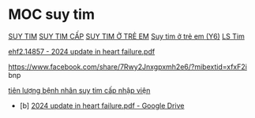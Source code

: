 # MOC suy tim

[SUY TIM](../The%20TRIO/000%20Zettlekasten/UMP/BM%20N%E1%BB%98I/TIM%20M%E1%BA%A0CH/SUY%20TIM.md)
[SUY TIM CẤP](SUY%20TIM%20C%E1%BA%A4P.md)
[SUY TIM Ở TRẺ EM](../The%20TRIO/000%20Zettlekasten/UMP/BM%20NHI/BM%20NHI%20-%20Tot%20nghiep/TIM%20M%E1%BA%A0CH/SUY%20TIM%20%E1%BB%9E%20TR%E1%BA%BA%20EM.md)
[Suy tim ở trẻ em (Y6)](../The%20TRIO/000%20Zettlekasten/UMP/BM%20NHI/Y6/TIM%20M%E1%BA%A0CH/Suy%20tim%20%E1%BB%9F%20tr%E1%BA%BB%20em%20(Y6).md)
[LS Tim](../The%20TRIO/000%20Zettlekasten/UMP/BM%20NHI/Y6/TIM%20M%E1%BA%A0CH/LS%20Tim.md)


[ehf2.14857 - 2024 update in heart failure.pdf](<file:///G:\My Drive\Suy tim\ehf2.14857 - 2024 update in heart failure.pdf>)

https://www.facebook.com/share/7Rwy2Jnxgpxmh2e6/?mibextid=xfxF2i bnp


[tiên lượng bệnh nhân suy tim cấp nhập viện](../100%20Reference%20notes/ti%C3%AAn%20l%C6%B0%E1%BB%A3ng%20b%E1%BB%87nh%20nh%C3%A2n%20suy%20tim%20c%E1%BA%A5p%20nh%E1%BA%ADp%20vi%E1%BB%87n.md)

- [b] [2024 update in heart failure.pdf - Google Drive](https://drive.google.com/file/d/1Rstc_r_6l5-UW_gdytyX5t4LED0HTOQW/view)

